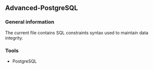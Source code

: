 ## Advanced-PostgreSQL

### General information

The current file contains SQL constraints syntax used to maintain data integrity.

### Tools

+ PostgreSQL
